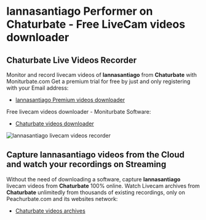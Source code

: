 # lannasantiago Performer on Chaturbate - Free LiveCam videos downloader

## Chaturbate Live Videos Recorder

Monitor and record livecam videos of **lannasantiago** from **Chaturbate** with Moniturbate.com
Get a premium trial for free by just and only registering with your Email address:
* [lannasantiago Premium videos downloader](https://moniturbate.com/request-demo-licence-key.html)

Free livecam videos downloader - Moniturbate Software:
* [Chaturbate videos downloader](https://moniturbate.com/moniturbate-download-software.html)

![lannasantiago livecam videos recorder](https://peachurnet.com/templates/moniturbate-software.png)


## Capture lannasantiago videos from the Cloud and watch your recordings on Streaming

Without the need of downloading a software, capture **lannasantiago** livecam videos from **Chaturbate** 100% online.
Watch Livecam archives from **Chaturbate** unlimitedly from thousands of existing recordings, only on Peachurbate.com and its websites network:
* [Chaturbate videos archives](https://peachurnet.com/)